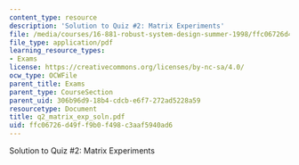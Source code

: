 ```yaml
---
content_type: resource
description: 'Solution to Quiz #2: Matrix Experiments'
file: /media/courses/16-881-robust-system-design-summer-1998/ffc06726d49ff9b0f498c3aaf5940ad6_q2_matrix_exp_soln.pdf
file_type: application/pdf
learning_resource_types:
- Exams
license: https://creativecommons.org/licenses/by-nc-sa/4.0/
ocw_type: OCWFile
parent_title: Exams
parent_type: CourseSection
parent_uid: 306b96d9-18b4-cdcb-e6f7-272ad5228a59
resourcetype: Document
title: q2_matrix_exp_soln.pdf
uid: ffc06726-d49f-f9b0-f498-c3aaf5940ad6
---
```

Solution to Quiz #2: Matrix Experiments